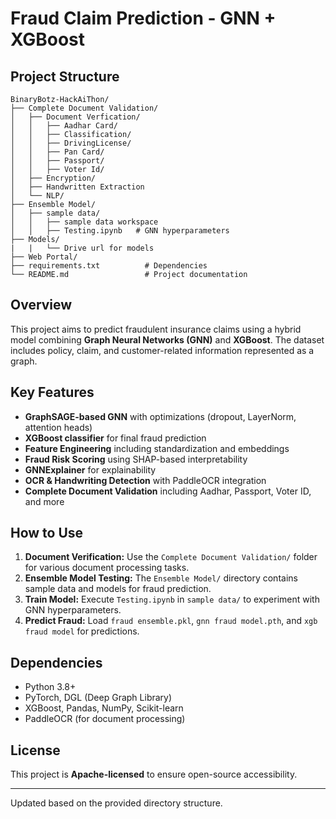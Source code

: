 # Fraud Claim Prediction - GNN + XGBoost

## Project Structure

```
BinaryBotz-HackAiThon/
├── Complete Document Validation/                   
│   ├── Document Verfication/                 
│   │   ├── Aadhar Card/          
│   │   ├── Classification/           
│   │   ├── DrivingLicense/       
│   │   ├── Pan Card/ 
│   │   ├── Passport/    
│   │   ├── Voter Id/             
│   ├── Encryption/          
│   ├── Handwritten Extraction           
│   └── NLP/        
├── Ensemble Model/                   
│   ├── sample data/                  
│   │   ├── sample data workspace    
│   │   ├── Testing.ipynb   # GNN hyperparameters
├── Models/
|   |   └── Drive url for models
├── Web Portal/ 
├── requirements.txt          # Dependencies
└── README.md                 # Project documentation
```

## Overview
This project aims to predict fraudulent insurance claims using a hybrid model combining **Graph Neural Networks (GNN)** and **XGBoost**. The dataset includes policy, claim, and customer-related information represented as a graph.

## Key Features
- **GraphSAGE-based GNN** with optimizations (dropout, LayerNorm, attention heads)
- **XGBoost classifier** for final fraud prediction
- **Feature Engineering** including standardization and embeddings
- **Fraud Risk Scoring** using SHAP-based interpretability
- **GNNExplainer** for explainability
- **OCR & Handwriting Detection** with PaddleOCR integration
- **Complete Document Validation** including Aadhar, Passport, Voter ID, and more

## How to Use
1. **Document Verification:** Use the `Complete Document Validation/` folder for various document processing tasks.
2. **Ensemble Model Testing:** The `Ensemble Model/` directory contains sample data and models for fraud prediction.
3. **Train Model:** Execute `Testing.ipynb` in `sample data/` to experiment with GNN hyperparameters.
4. **Predict Fraud:** Load `fraud ensemble.pkl`, `gnn fraud model.pth`, and `xgb fraud model` for predictions.

## Dependencies
- Python 3.8+
- PyTorch, DGL (Deep Graph Library)
- XGBoost, Pandas, NumPy, Scikit-learn
- PaddleOCR (for document processing)

## License
This project is **Apache-licensed** to ensure open-source accessibility.

---
Updated based on the provided directory structure.

